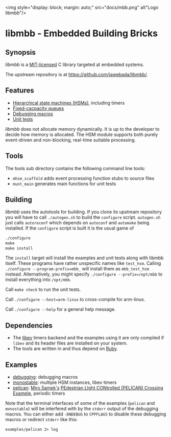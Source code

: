 <img style="display: block; margin: auto;" src="docs/mbb.png" alt"Logo libmbb"/>

libmbb - Embedded Building Bricks
=================================

Synopsis
--------

*libmbb* is a [MIT-licensed](LICENSE.txt) C library targeted at embedded
systems.

The upstream repository is at <https://github.com/jawebada/libmbb/>.

Features
--------

* [Hierarchical state machines (HSMs)](docs/HSM.md), including timers
* [Fixed-cacpacity queues](docs/Queue.md)
* [Debugging macros](docs/Debug.md)
* [Unit tests](docs/Test.md)

*libmbb* does not allocate memory dynamically. It is up to the developer to
decide how memory is allocated. The HSM module supports both purely
event-driven and non-blocking, real-time suitable processing.

Tools
-----

The tools sub directory contains the following command line tools:

* `mhsm_scaffold` adds event processing function stubs to source files
* `munt_main` generates main functions for unit tests

Building
--------

*libmbb* uses the autotools for building. If you clone its upstream repository
you will have to call `./autogen.sh` to build the `configure` script.
`autogen.sh` just calls `autoreconf` which depends on `autoconf` and `automake`
being installed. If the `configure` script is built it is the usual game of

	./configure
	make
	make install

The `install` target will install the examples and unit tests along with libmbb
itself. These programs have rather unspecific names like `test_hsm`. Calling
`./configure --program-prefix=mbb_` will install them as `mbb_test_hsm`
instead. Alternatively, you might specify `./configure --prefix=/opt/mbb` to
install everything into `/opt/mbb`.

Call `make check` to run the unit tests.

Call `./configure --host=arm-linux` to cross-compile for arm-linux.

Call `./configure --help` for a general help message.

Dependencies
------------

* The [libev](http://software.schmorp.de/pkg/libev.html) timers backend and the
  examples using it are only compiled if `libev` and its header files are
  installed on your system.
* The tools are written in and thus depend on
  [Ruby](https://www.ruby-lang.org/).

Examples
--------

* [debugging](examples/debugging.c): debugging macros
* [monostable](examples/monostable.c): multiple HSM instances, libev timers
* [pelican](examples/pelican.c): [Miro Samek's](http://www.state-machine.com/)
  [PEdestrian LIght CONtrolled (PELICAN) Crossing
  Example](http://www.state-machine.com/resources/AN_PELICAN.pdf), periodic
  timers

Note that the terminal interfaces of some of the examples (`pelican` and
`monostable`) will be interfered with by the `stderr` output of the debugging
macros. You can either add `-DNDEBUG` to `CPPFLAGS` to disable these debugging
macros or redirect `stderr` like this:

	examples/pelican 2> log 
